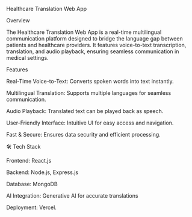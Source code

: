 Healthcare Translation Web App

 Overview

The Healthcare Translation Web App is a real-time multilingual communication platform designed to bridge the language gap between patients and healthcare providers. It features voice-to-text transcription, translation, and audio playback, ensuring seamless communication in medical settings.

 Features

Real-Time Voice-to-Text: Converts spoken words into text instantly.

Multilingual Translation: Supports multiple languages for seamless communication.

Audio Playback: Translated text can be played back as speech.

User-Friendly Interface: Intuitive UI for easy access and navigation.

Fast & Secure: Ensures data security and efficient processing.

🛠️ Tech Stack

Frontend: React.js

Backend: Node.js, Express.js

Database: MongoDB

AI Integration: Generative AI for accurate translations

Deployment: Vercel.
